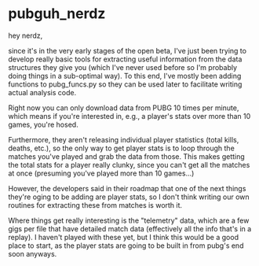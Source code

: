 # pubguh_nerdz

hey nerdz,

since it's in the very early stages of the open beta, I've just been trying to develop really basic tools for extracting useful information from the data structures they give you (which I've never used before so I'm probably doing things in a sub-optimal way).  To this end, I've mostly been adding functions to pubg_funcs.py so they can be used later to facilitate writing actual analysis code.

Right now you can only download data from PUBG 10 times per minute, which means if you're interested in, e.g., a player's stats over more than 10 games, you're hosed.  

Furthermore, they aren't releasing individual player statistics (total kills, deaths, etc.), so the only way to get player stats is to loop through the matches you've played and grab the data from those.  This makes getting the total stats for a player really clunky, since you can't get all the matches at once (presuming you've played more than 10 games...)

However, the developers said in their roadmap that one of the next things they're oging to be adding are player stats, so I don't think writing our own routines for extracting these from matches is worth it.

Where things get really interesting is the "telemetry" data, which are a few gigs per file that have detailed match data (effectively all the info that's in a replay).  I haven't played with these yet, but I think this would be a good place to start, as the player stats are going to be built in from pubg's end soon anyways.